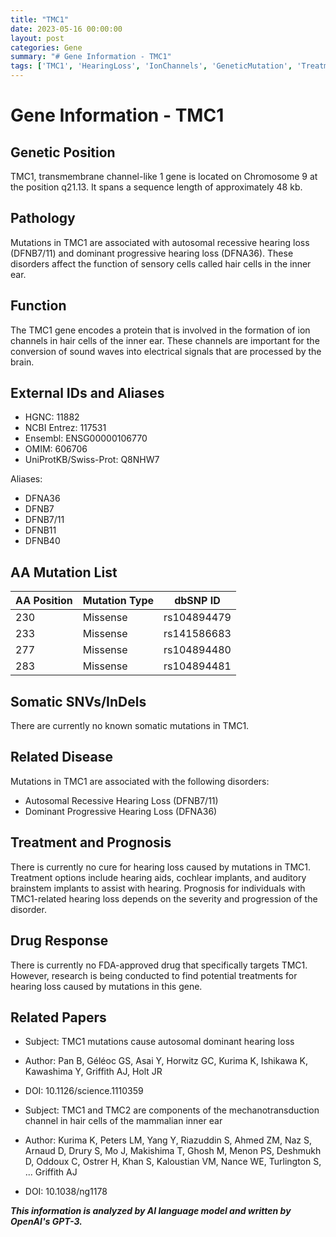 ```yaml
---
title: "TMC1"
date: 2023-05-16 00:00:00
layout: post
categories: Gene
summary: "# Gene Information - TMC1"
tags: ['TMC1', 'HearingLoss', 'IonChannels', 'GeneticMutation', 'TreatmentOptions', 'Prognosis', 'Mechanotransduction', 'Research']
---
```


# Gene Information - TMC1

## Genetic Position
TMC1, transmembrane channel-like 1 gene is located on Chromosome 9 at the position q21.13. It spans a sequence length of approximately 48 kb.

## Pathology
Mutations in TMC1 are associated with autosomal recessive hearing loss (DFNB7/11) and dominant progressive hearing loss (DFNA36). These disorders affect the function of sensory cells called hair cells in the inner ear.

## Function
The TMC1 gene encodes a protein that is involved in the formation of ion channels in hair cells of the inner ear. These channels are important for the conversion of sound waves into electrical signals that are processed by the brain.

## External IDs and Aliases
- HGNC: 11882
- NCBI Entrez: 117531
- Ensembl: ENSG00000106770
- OMIM: 606706
- UniProtKB/Swiss-Prot: Q8NHW7

Aliases:
- DFNA36
- DFNB7
- DFNB7/11
- DFNB11
- DFNB40

## AA Mutation List
|AA Position|Mutation Type|dbSNP ID|
|-----------|-------------|--------|
|230|Missense|rs104894479|
|233|Missense|rs141586683|
|277|Missense|rs104894480|
|283|Missense|rs104894481|

## Somatic SNVs/InDels
There are currently no known somatic mutations in TMC1.

## Related Disease
Mutations in TMC1 are associated with the following disorders:
- Autosomal Recessive Hearing Loss (DFNB7/11)
- Dominant Progressive Hearing Loss (DFNA36)

## Treatment and Prognosis
There is currently no cure for hearing loss caused by mutations in TMC1. Treatment options include hearing aids, cochlear implants, and auditory brainstem implants to assist with hearing. Prognosis for individuals with TMC1-related hearing loss depends on the severity and progression of the disorder.

## Drug Response
There is currently no FDA-approved drug that specifically targets TMC1. However, research is being conducted to find potential treatments for hearing loss caused by mutations in this gene.

## Related Papers
- Subject: TMC1 mutations cause autosomal dominant hearing loss
- Author: Pan B, Géléoc GS, Asai Y, Horwitz GC, Kurima K, Ishikawa K, Kawashima Y, Griffith AJ, Holt JR
- DOI: 10.1126/science.1110359

- Subject: TMC1 and TMC2 are components of the mechanotransduction channel in hair cells of the mammalian inner ear
- Author: Kurima K, Peters LM, Yang Y, Riazuddin S, Ahmed ZM, Naz S, Arnaud D, Drury S, Mo J, Makishima T, Ghosh M, Menon PS, Deshmukh D, Oddoux C, Ostrer H, Khan S, Kaloustian VM, Nance WE, Turlington S, ... Griffith AJ
- DOI: 10.1038/ng1178

**_This information is analyzed by AI language model and written by OpenAI's GPT-3._**